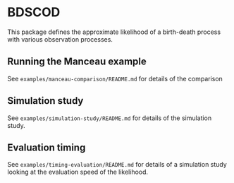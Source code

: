 # BDSCOD

This package defines the approximate likelihood of a birth-death process with
various observation processes.

## Running the Manceau example

See `examples/manceau-comparison/README.md` for details of the comparison

## Simulation study

See `examples/simulation-study/README.md` for details of the simulation study.

## Evaluation timing

See `examples/timing-evaluation/README.md` for details of a simulation study
looking at the evaluation speed of the likelihood.
